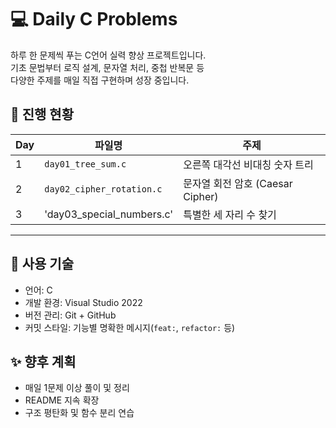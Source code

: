 # 💻 Daily C Problems

하루 한 문제씩 푸는 C언어 실력 향상 프로젝트입니다.  
기초 문법부터 로직 설계, 문자열 처리, 중첩 반복문 등  
다양한 주제를 매일 직접 구현하며 성장 중입니다.

## 📅 진행 현황

| Day | 파일명                     | 주제                        |
|-----|----------------------------|-----------------------------|
| 1   | `day01_tree_sum.c`         | 오른쪽 대각선 비대칭 숫자 트리 |
| 2   | `day02_cipher_rotation.c`  | 문자열 회전 암호 (Caesar Cipher) |
| 3   | 'day03_special_numbers.c'  | 특별한 세 자리 수 찾기           |
---

## 📁 사용 기술

- 언어: C
- 개발 환경: Visual Studio 2022
- 버전 관리: Git + GitHub
- 커밋 스타일: 기능별 명확한 메시지(`feat:`, `refactor:` 등)

## ✨ 향후 계획
- 매일 1문제 이상 풀이 및 정리
- README 지속 확장
- 구조 평탄화 및 함수 분리 연습
